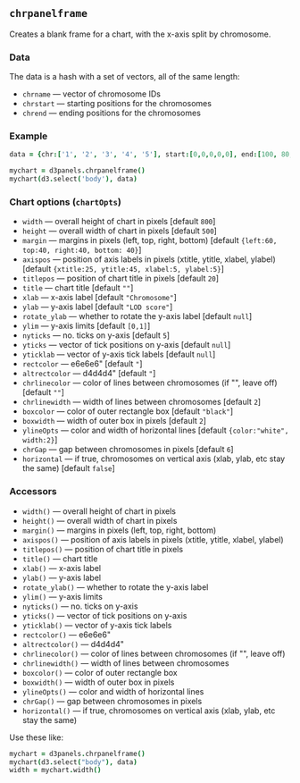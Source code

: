 ## `chrpanelframe`

Creates a blank frame for a chart, with the x-axis split by
chromosome.

### Data

The data is a hash with a set of vectors, all of the same length:
- `chrname` &mdash; vector of chromosome IDs
- `chrstart` &mdash; starting positions for the chromosomes
- `chrend` &mdash; ending positions for the chromosomes

### Example

```coffeescript
data = {chr:['1', '2', '3', '4', '5'], start:[0,0,0,0,0], end:[100, 80, 65, 50, 50]}

mychart = d3panels.chrpanelframe()
mychart(d3.select('body'), data)
```

### Chart options (`chartOpts`)

- `width` &mdash; overall height of chart in pixels \[default `800`\]
- `height` &mdash; overall width of chart in pixels \[default `500`\]
- `margin` &mdash; margins in pixels (left, top, right, bottom) \[default `{left:60, top:40, right:40, bottom: 40}`\]
- `axispos` &mdash; position of axis labels in pixels (xtitle, ytitle, xlabel, ylabel) \[default `{xtitle:25, ytitle:45, xlabel:5, ylabel:5}`\]
- `titlepos` &mdash; position of chart title in pixels \[default `20`\]
- `title` &mdash; chart title \[default `""`\]
- `xlab` &mdash; x-axis label \[default `"Chromosome"`\]
- `ylab` &mdash; y-axis label \[default `"LOD score"`\]
- `rotate_ylab` &mdash; whether to rotate the y-axis label \[default `null`\]
- `ylim` &mdash; y-axis limits \[default `[0,1]`\]
- `nyticks` &mdash; no. ticks on y-axis \[default `5`\]
- `yticks` &mdash; vector of tick positions on y-axis \[default `null`\]
- `yticklab` &mdash; vector of y-axis tick labels \[default `null`\]
- `rectcolor` &mdash; e6e6e6" \[default `"`\]
- `altrectcolor` &mdash; d4d4d4" \[default `"`\]
- `chrlinecolor` &mdash; color of lines between chromosomes (if "", leave off) \[default `""`\]
- `chrlinewidth` &mdash; width of lines between chromosomes \[default `2`\]
- `boxcolor` &mdash; color of outer rectangle box \[default `"black"`\]
- `boxwidth` &mdash; width of outer box in pixels \[default `2`\]
- `ylineOpts` &mdash; color and width of horizontal lines \[default `{color:"white", width:2}`\]
- `chrGap` &mdash; gap between chromosomes in pixels \[default `6`\]
- `horizontal` &mdash; if true, chromosomes on vertical axis (xlab, ylab, etc stay the same) \[default `false`\]


### Accessors

- `width()` &mdash; overall height of chart in pixels
- `height()` &mdash; overall width of chart in pixels
- `margin()` &mdash; margins in pixels (left, top, right, bottom)
- `axispos()` &mdash; position of axis labels in pixels (xtitle, ytitle, xlabel, ylabel)
- `titlepos()` &mdash; position of chart title in pixels
- `title()` &mdash; chart title
- `xlab()` &mdash; x-axis label
- `ylab()` &mdash; y-axis label
- `rotate_ylab()` &mdash; whether to rotate the y-axis label
- `ylim()` &mdash; y-axis limits
- `nyticks()` &mdash; no. ticks on y-axis
- `yticks()` &mdash; vector of tick positions on y-axis
- `yticklab()` &mdash; vector of y-axis tick labels
- `rectcolor()` &mdash; e6e6e6"
- `altrectcolor()` &mdash; d4d4d4"
- `chrlinecolor()` &mdash; color of lines between chromosomes (if "", leave off)
- `chrlinewidth()` &mdash; width of lines between chromosomes
- `boxcolor()` &mdash; color of outer rectangle box
- `boxwidth()` &mdash; width of outer box in pixels
- `ylineOpts()` &mdash; color and width of horizontal lines
- `chrGap()` &mdash; gap between chromosomes in pixels
- `horizontal()` &mdash; if true, chromosomes on vertical axis (xlab, ylab, etc stay the same)

Use these like:

```coffeescript
mychart = d3panels.chrpanelframe()
mychart(d3.select("body"), data)
width = mychart.width()
```

